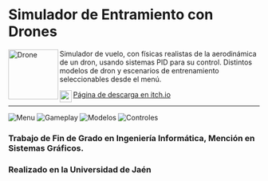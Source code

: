 # Simulador de Entramiento con Drones

<img align="left" height="100" src="https://img.itch.zone/aW1nLzExNDY3MjgzLnBuZw==/original/QYFnDC.png" alt="Drone" />

Simulador de vuelo, con físicas realistas de la aerodinámica de un dron, usando sistemas PID para su control.
Distintos modelos de dron y escenarios de entrenamiento seleccionables desde el menú.


<a href="https://freyzerfault.itch.io/drone-sim"><img width="24" align="left" src="https://cdn2.steamgriddb.com/file/sgdb-cdn/icon_thumb/8b33ab221257b074d1d967042ad1d9d0.png"> Página de descarga en itch.io</a>


---

<img src="https://img.itch.zone/aW1hZ2UvMTk1MDI2MC8xMTQ2NzQ5NS5wbmc=/794x1000/xVivq0.png" alt="Menu" />
<img src="https://img.itch.zone/aW1hZ2UvMTk1MDI2MC8xMTQ2NzQ5Ni5wbmc=/794x1000/yNXSD0.png" alt="Gameplay" />
<img src="https://img.itch.zone/aW1nLzExNDY3Mjg3LnBuZw==/original/p2KLg7.png" alt="Modelos" />
<img src="https://img.itch.zone/aW1nLzExNDY3Mjc3LnBuZw==/original/53xQHM.png" alt="Controles" />
     
</div>


### Trabajo de Fin de Grado en Ingeniería Informática, Mención en Sistemas Gráficos.
### Realizado en la Universidad de Jaén

